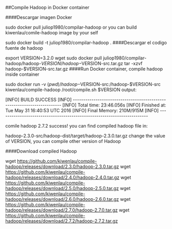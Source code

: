 ##Compile Hadoop in Docker container

####Descargar imagen Docker

sudo docker pull juliop1980/compilar-hadoop
or you can build kiwenlau/comile-hadoop image by your self

sudo docker build -t juliop1980/compilar-hadoop .
####Descargar el codigo fuente de hadoop

export VERSION=3.2.0
wget sudo docker pull juliop1980/compilar-hadoop/hadoop-$VERSION/hadoop-$VERSION-src.tar.gz
tar -xzvf hadoop-$VERSION-src.tar.gz
####Run Docker container, compile hadoop inside container

sudo docker run -v $(pwd)/hadoop-$VERSION-src:/hadoop-$VERSION-src kiwenlau/compile-hadoop /root/compile.sh $VERSION
output:

[INFO] BUILD SUCCESS
[INFO] ------------------------------------------------------------------------
[INFO] Total time: 23:46.056s
[INFO] Finished at: Tue May 31 16:40:53 UTC 2016
[INFO] Final Memory: 210M/915M
[INFO] ------------------------------------------------------------------------


comile hadoop 2.7.2 success!
you can find compiled hadoop file in:

hadoop-2.3.0-src/hadoop-dist/target/hadoop-2.3.0.tar.gz
change the value of VERSION, you can compile other version of Hadoop

####Download compiled Hadoop

wget https://github.com/kiwenlau/compile-hadoop/releases/download/2.3.0/hadoop-2.3.0.tar.gz
wget https://github.com/kiwenlau/compile-hadoop/releases/download/2.4.0/hadoop-2.4.0.tar.gz
wget https://github.com/kiwenlau/compile-hadoop/releases/download/2.5.0/hadoop-2.5.0.tar.gz
wget https://github.com/kiwenlau/compile-hadoop/releases/download/2.6.0/hadoop-2.6.0.tar.gz
wget https://github.com/kiwenlau/compile-hadoop/releases/download/2.7.0/hadoop-2.7.0.tar.gz
wget https://github.com/kiwenlau/compile-hadoop/releases/download/2.7.2/hadoop-2.7.2.tar.gz
